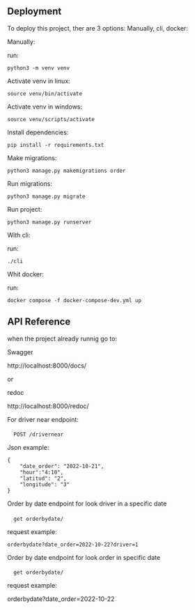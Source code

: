 
## Deployment

To deploy this project, ther are 3 options: Manually, cli, docker:

Manually:

run:

    python3 -m venv venv

Activate venv in linux:

    source venv/bin/activate

Activate venv in windows:

    source venv/scripts/activate

Install dependencies:

    pip install -r requirements.txt

Make migrations:

    python3 manage.py makemigrations order

Run migrations:

    python3 manage.py migrate

Run project:

    python3 manage.py runserver


With cli:

run:

    ./cli

Whit docker:

run:

    docker compose -f docker-compose-dev.yml up


## API Reference

when the project already runnig go to:

Swagger

http://localhost:8000/docs/

or

redoc

http://localhost:8000/redoc/

For driver near endpoint:

#### 
```http
  POST /drivernear
```

Json example:

    {
        "date_order": "2022-10-21",
        "hour":"4:10",
        "latitud": "2",
        "longitude": "3"
    }


Order by date
endpoint for look driver in a specific date
#### 
```http
  get orderbydate/
```
request example:

    orderbydate?date_order=2022-10-22?driver=1


Order by date
endpoint for look order in specific date

#### 
```http
  get orderbydate/
```
request example:

orderbydate?date_order=2022-10-22
